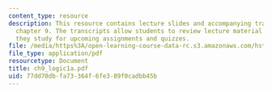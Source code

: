 ```yaml
---
content_type: resource
description: This resource contains lecture slides and accompanying transcripts for
  chapter 9. The transcripts allow students to review lecture material in detail as
  they study for upcoming assignments and quizzes.
file: /media/https%3A/open-learning-course-data-rc.s3.amazonaws.com/hst-947-medical-artificial-intelligence-spring-2005/77dd70dbfa73364f6fe389f0cadbb45b_ch9_logic1a.pdf
file_type: application/pdf
resourcetype: Document
title: ch9_logic1a.pdf
uid: 77dd70db-fa73-364f-6fe3-89f0cadbb45b
---
```

